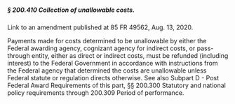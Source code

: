 ##### § 200.410 Collection of unallowable costs. #####

Link to an amendment published at 85 FR 49562, Aug. 13, 2020.

Payments made for costs determined to be unallowable by either the Federal awarding agency, cognizant agency for indirect costs, or pass-through entity, either as direct or indirect costs, must be refunded (including interest) to the Federal Government in accordance with instructions from the Federal agency that determined the costs are unallowable unless Federal statute or regulation directs otherwise. See also Subpart D - Post Federal Award Requirements of this part, §§ 200.300 Statutory and national policy requirements through 200.309 Period of performance.